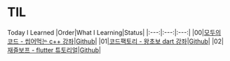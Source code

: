 # TIL
Today I Learned
|Order|What I Learning|Status|
|:---:|:---:|:---:|
|00|[모두의 코드 - 씹어먹는 c++ 강좌](https://modoocode.com/134)|[Github](https://github.com/hermin9804/TIL/tree/main/cpp/modoocode_%EC%94%B9%EC%96%B4%EB%A8%B9%EB%8A%94c%2B%2B)|
|01|[코드팩토리 - 왕초보 dart 강좌](https://www.youtube.com/watch?v=-O53_9Mh-Co&list=PLmEhRs1HB7REpPG4vejEgmQpLNCMC0XkB)|[Github](https://github.com/hermin9804/TIL/tree/main/dart)|
|02|[재즐보프 - flutter 튜토리얼](https://www.youtube.com/watch?v=Yt-DjG5b4iA&list=PLnIaYcDMsScxP2Nl8pEbmI__wkF0YVu0a)|[Github](https://github.com/hermin9804/TIL/tree/main/flutter)|
